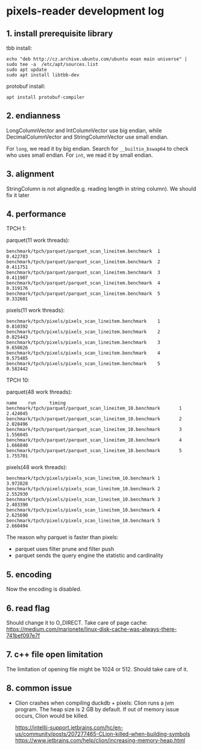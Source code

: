 # pixels-reader development log

## 1. install prerequisite library

tbb install:
```shell
echo "deb http://cz.archive.ubuntu.com/ubuntu eoan main universe" | sudo tee -a  /etc/apt/sources.list
sudo apt update
sudo apt install libtbb-dev
```

protobuf install:
```shell
apt install protobuf-compiler
```

## 2. endianness

LongColumnVector and IntColumnVector use big endian, while 
DecimalColumnVector and StringColumnVector use small endian. 

For `long`, we read it by big endian. Search for `__builtin_bswap64`
to check who uses small endian. For `int`, we read it by small endian. 

## 3. alignment

StringColumn is not aligned(e.g. reading length in string column). We should fix it later

## 4. performance

TPCH 1:

parquet(11 work threads):
```
benchmark/tpch/parquet/parquet_scan_lineitem.benchmark  1       0.422783
benchmark/tpch/parquet/parquet_scan_lineitem.benchmark  2       0.411751
benchmark/tpch/parquet/parquet_scan_lineitem.benchmark  3       0.411907
benchmark/tpch/parquet/parquet_scan_lineitem.benchmark  4       0.319176
benchmark/tpch/parquet/parquet_scan_lineitem.benchmark  5       0.332601
```

pixels(11 work threads):
```
benchmark/tpch/pixels/pixels_scan_lineitem.benchmark    1       0.810392
benchmark/tpch/pixels/pixels_scan_lineitem.benchmark    2       0.825443
benchmark/tpch/pixels/pixels_scan_lineitem.benchmark    3       0.650826
benchmark/tpch/pixels/pixels_scan_lineitem.benchmark    4       0.575485
benchmark/tpch/pixels/pixels_scan_lineitem.benchmark    5       0.582442
```

TPCH 10:

parquet(48 work threads):
```
name    run     timing
benchmark/tpch/parquet/parquet_scan_lineitem_10.benchmark       1       2.424045
benchmark/tpch/parquet/parquet_scan_lineitem_10.benchmark       2       2.028496
benchmark/tpch/parquet/parquet_scan_lineitem_10.benchmark       3       1.556045
benchmark/tpch/parquet/parquet_scan_lineitem_10.benchmark       4       1.666840
benchmark/tpch/parquet/parquet_scan_lineitem_10.benchmark       5       1.755701
```

pixels(48 work threads):
```
benchmark/tpch/pixels/pixels_scan_lineitem_10.benchmark 1       3.972828
benchmark/tpch/pixels/pixels_scan_lineitem_10.benchmark 2       2.552930
benchmark/tpch/pixels/pixels_scan_lineitem_10.benchmark 3       2.403390
benchmark/tpch/pixels/pixels_scan_lineitem_10.benchmark 4       2.625690
benchmark/tpch/pixels/pixels_scan_lineitem_10.benchmark 5       2.660494
```

The reason why parquet is faster than pixels:

* parquet uses filter prune and filter push
* parquet sends the query engine the statistic and cardinality

## 5. encoding 
Now the encoding is disabled. 

## 6. read flag
Should change it to O_DIRECT.
Take care of page cache: https://medium.com/marionete/linux-disk-cache-was-always-there-741bef097e7f

## 7. c++ file open limitation
The limitation of opening file might be 1024 or 512. Should take care of it.

## 8. common issue

* Clion crashes when compiling duckdb + pixels: 
Clion runs a jvm program. The heap size is 2 GB by default. If out of memory
issue occurs, Clion would be killed.

    https://intellij-support.jetbrains.com/hc/en-us/community/posts/207277465-CLion-killed-when-building-symbols
    https://www.jetbrains.com/help/clion/increasing-memory-heap.html